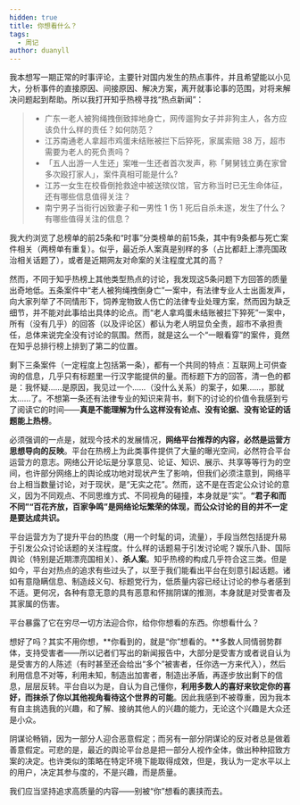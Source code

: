 ```yaml
---
hidden: true
title: 你想看什么？
tags:
  - 周记
author: duanyll
---
```


我本想写一期正常的时事评论，主要针对国内发生的热点事件，并且希望能以小见大，分析事件的直接原因、间接原因、解决方案，离开就事论事的范围，对将来解决问题起到帮助。所以我打开知乎热榜寻找“热点新闻”：

> - 广东一老人被狗绳拽倒致摔地身亡，网传遛狗女子并非狗主人，各方应该负什么样的责任？如何防范？
> - 江苏南通老人拿超市鸡蛋未结账被拦下后猝死，家属索赔 38 万，超市需要为老人的死负责吗？
> - 「五人出游一人生还」案唯一生还者首次发声，称「舅舅钱立勇在家曾多次殴打家人」，案件真相可能是什么?
> - 江苏一女生在校昏倒抢救途中被送殡仪馆，官方称当时已无生命体征，还有哪些信息值得关注？
> - 南宁男子当街行凶致妻子和一男性 1 伤 1 死后自杀未遂，发生了什么？有哪些值得关注的信息？

我大约浏览了总榜单的前25条和“时事”分类榜单的前15条，其中有9条都与死亡案件相关（两榜单有重复）。似乎，最近杀人案真是别样的多（占比都赶上漂亮国政治相关话题了），或者是近期网友对命案的关注程度尤其的高？

然而，不同于知乎热榜上其他类型热点的讨论，我发现这5条问题下方回答的质量出奇地低。五条案件中“老人被狗绳拽倒身亡”一案中，有法律专业人士出面发声，向大家列举了不同情形下，饲养宠物致人伤亡的法律专业处理方案，然而因为缺乏细节，并不能对此事给出具体的论点。而“老人拿鸡蛋未结账被拦下猝死”一案中，所有（没有几乎）的回答（以及评论区）都认为老人明显负全责，超市不承担责任，总体来说完全没有讨论的氛围。然而，就是这么一个“一眼看穿”的案件，竟然在知乎总排行榜上排到了第二的位置。

剩下三条案件（一定程度上包括第一条），都有一个共同的特点：互联网上可供查询的信息，几乎只有标题里一行汉字能提供的量。而标题下方的回答，清一色的都是：我怀疑……是原因，我见过一个……（没什么关系）的案子，如果……，那就太……了。不想第一条还有法律专业的知识来背书，剩下的讨论的价值令我感到亏了阅读它的时间——**真是不能理解为什么这样没有论点、没有论据、没有论证的话题能上热榜**。

必须强调的一点是，就现今技术的发展情况，**网络平台推荐的内容，必然是运营方思想导向的反映**。平台在热榜上为此类事件提供了大量的曝光空间，必然符合平台运营方的意志。网络公开论坛是分享意见、论证、知识、展示、共享等等行为的空间，也许部分网络上的舆论成功地对现状产生了影响，但我们必须注意到，网络平台上相当数量讨论，对于现状，是“无实之花”。然而，这不是在否定公众讨论的意义，因为不同观点、不同思维方式、不同视角的碰撞，本身就是“实”。**“君子和而不同”“百花齐放，百家争鸣”是网络论坛繁荣的体现，而公众讨论的目的并不一定是要达成共识。**

平台运营方为了提升平台的热度（用一个时髦的词，流量），手段当然包括提升易于引发公众讨论话题的关注程度。什么样的话题易于引发讨论呢？娱乐八卦、国际舆论（特别是近期漂亮国相关）、**杀人案**。知乎热榜的构成几乎符合这三类。但是如今，平台对热点的追求有些过头了，以至于我们能看出平台在刻意引起话题。诸如有意隐瞒信息、制造歧义句、标题党行为，低质量内容已经让讨论的参与者感到不适。更何况，各种有意无意的具有恶意和怀揣阴谋的推测，本身就是对受害者及其家属的伤害。

平台暴露了它在穷尽一切方法迎合你，给你你想看的东西。你想看什么？

想好了吗？其实不用你想，**你看到的，就是“你”想看的。**多数人同情弱势群体，支持受害者——所以记者们写出的新闻报告中，大部分是受害方或者说自认为是受害方的人陈述（有时甚至还会给出“多个”被害者，任你选一方来代入），然后利用信息不对等，利用未知，制造出加害者，制造出矛盾，再逐步放出剩下的信息，层层反转。平台自以为是，自认为自己懂你，**利用多数人的喜好来钦定你的喜好，而抹杀了你以其他视角看待这个世界的可能**。因此我感到不被尊重，因为我本有自主挑选我的兴趣，和了解、接纳其他人的兴趣的能力，无论这个兴趣是大众还是小众。

阴谋论畅销，因为一部分人迎合恶意假定；而另有一部分阴谋论的反对者总是做着善意假定。可悲的是，最近的舆论平台总是把一部分人视作全体，做出种种招致方案的决定。也许类似的策略在特定环境下能取得成效，但是，我认为一定水平以上的用户，决定其参与度的，不是兴趣，而是质量。

我们应当坚持追求高质量的内容——别被“你”想看的裹挟而去。
